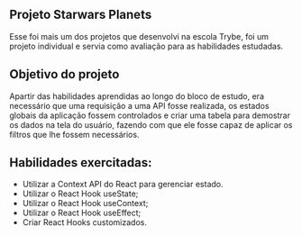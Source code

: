 ## Projeto Starwars Planets

  Esse foi mais um dos projetos que desenvolvi na escola Trybe, foi um projeto individual e servia como avaliação para as habilidades estudadas.

## Objetivo do projeto

  Apartir das habilidades aprendidas ao longo do bloco de estudo, era necessário que uma requisição a uma API fosse realizada, os estados globais da aplicação fossem controlados e criar uma tabela para demostrar os dados na tela do usuário, fazendo com que ele fosse capaz de aplicar os filtros que lhe fossem necessários.

## Habilidades exercitadas:

  - Utilizar a Context API do React para gerenciar estado.
  - Utilizar o React Hook useState;
  - Utilizar o React Hook useContext;
  - Utilizar o React Hook useEffect;
  - Criar React Hooks customizados.